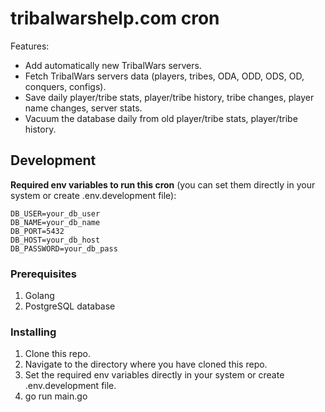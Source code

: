 # tribalwarshelp.com cron

Features:

- Add automatically new TribalWars servers.
- Fetch TribalWars servers data (players, tribes, ODA, ODD, ODS, OD, conquers, configs).
- Save daily player/tribe stats, player/tribe history, tribe changes, player name changes, server stats.
- Vacuum the database daily from old player/tribe stats, player/tribe history.

## Development

**Required env variables to run this cron** (you can set them directly in your system or create .env.development file):

```
DB_USER=your_db_user
DB_NAME=your_db_name
DB_PORT=5432
DB_HOST=your_db_host
DB_PASSWORD=your_db_pass
```

### Prerequisites

1. Golang
2. PostgreSQL database

### Installing

1. Clone this repo.
2. Navigate to the directory where you have cloned this repo.
3. Set the required env variables directly in your system or create .env.development file.
4. go run main.go
